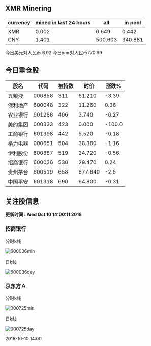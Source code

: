 ## XMR Minering

|currency|mined in last 24 hours|all|in pool|
|---|---|---|---|
|XMR|0.002|0.649|0.442|
|CNY|1.401|500.603|340.881|

今日美元对人民币 6.92	今日xmr对人民币770.99


## 今日重仓股 

|股名|代码|被持数|时价|涨跌%|
|---|---|---|---|---|
|五粮液|000858|311|61.210|-3.39|
|保利地产|600048|322|11.260|0.36|
|农业银行|601288|406|3.740|-0.27|
|美的集团|000333|423|0.000|-100.0|
|工商银行|601398|442|5.520|-0.18|
|格力电器|000651|504|38.380|-1.16|
|伊利股份|600887|519|24.720|-0.56|
|招商银行|600036|530|29.470|0.24|
|贵州茅台|600519|658|677.640|-2.5|
|中国平安|601318|690|64.800|-0.31|

## 关注股信息
**更新时间 : Wed Oct 10 14:00:11 2018**
### 招商银行 
分时k线

![600036min](http://image.sinajs.cn/newchart/min/n/sh600036.gif)

日k线

![600036day](http://image.sinajs.cn/newchart/daily/n/sh600036.gif)

### 京东方Ａ 
分时k线

![000725min](http://image.sinajs.cn/newchart/min/n/sz000725.gif)

日k线

![000725day](http://image.sinajs.cn/newchart/daily/n/sz000725.gif)

2018-10-10 14:00